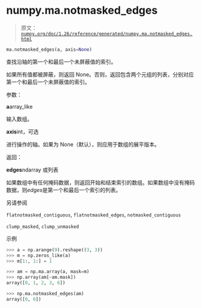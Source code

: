 # numpy.ma.notmasked_edges

> 原文：[`numpy.org/doc/1.26/reference/generated/numpy.ma.notmasked_edges.html`](https://numpy.org/doc/1.26/reference/generated/numpy.ma.notmasked_edges.html)

```py
ma.notmasked_edges(a, axis=None)
```

查找沿轴的第一个和最后一个未屏蔽值的索引。

如果所有值都被屏蔽，则返回 None。否则，返回包含两个元组的列表，分别对应第一个和最后一个未屏蔽值的索引。

参数：

**a**array_like

输入数组。

**axis**int，可选

进行操作的轴。如果为 None（默认），则应用于数组的展平版本。

返回：

**edges**ndarray 或列表

如果数组中有任何掩码数据，则返回开始和结束索引的数组。如果数组中没有掩码数据，则*edges*是第一个和最后一个索引的列表。

另请参阅

`flatnotmasked_contiguous`, `flatnotmasked_edges`, `notmasked_contiguous`

`clump_masked`, `clump_unmasked`

示例

```py
>>> a = np.arange(9).reshape((3, 3))
>>> m = np.zeros_like(a)
>>> m[1:, 1:] = 1 
```

```py
>>> am = np.ma.array(a, mask=m)
>>> np.array(am[~am.mask])
array([0, 1, 2, 3, 6]) 
```

```py
>>> np.ma.notmasked_edges(am)
array([0, 6]) 
```
